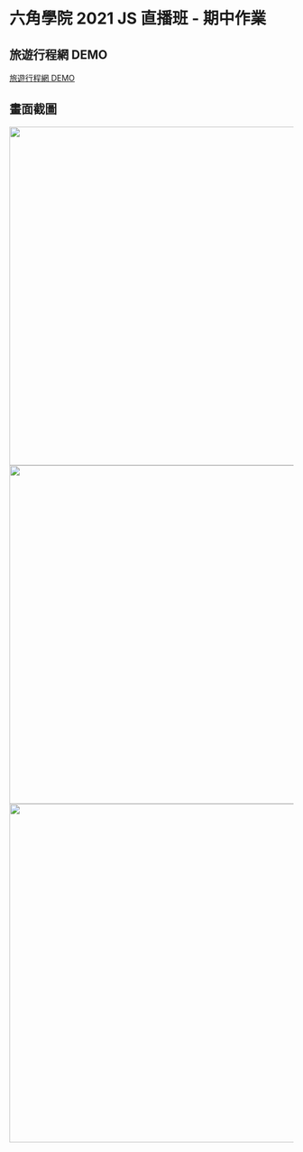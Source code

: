 # 六角學院 2021 JS 直播班 - 期中作業

## 旅遊行程網 DEMO
[旅遊行程網 DEMO](https://luckytiger66.github.io/JS2021-hexschool/week05/)

## 畫面截圖

<img src="https://i.imgur.com/GQaye3i.png" width="600">
<img src="https://i.imgur.com/wkFvOV8.png" width="600">
<img src="https://i.imgur.com/H4rXkPw.png" width="600">

